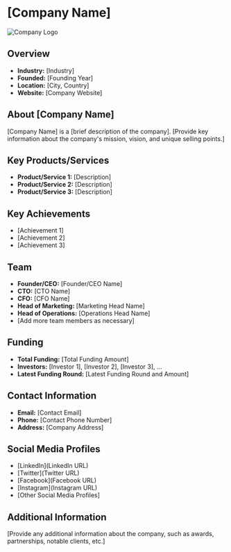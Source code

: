 # [Company Name]

![Company Logo](logo_image.jpg)

## Overview

- **Industry:** [Industry]
- **Founded:** [Founding Year]
- **Location:** [City, Country]
- **Website:** [Company Website]

## About [Company Name]

[Company Name] is a [brief description of the company]. [Provide key information about the company's mission, vision, and unique selling points.]

## Key Products/Services

- **Product/Service 1:** [Description]
- **Product/Service 2:** [Description]
- **Product/Service 3:** [Description]

## Key Achievements

- [Achievement 1]
- [Achievement 2]
- [Achievement 3]

## Team

- **Founder/CEO:** [Founder/CEO Name]
- **CTO:** [CTO Name]
- **CFO:** [CFO Name]
- **Head of Marketing:** [Marketing Head Name]
- **Head of Operations:** [Operations Head Name]
- [Add more team members as necessary]

## Funding

- **Total Funding:** [Total Funding Amount]
- **Investors:** [Investor 1], [Investor 2], [Investor 3], ...
- **Latest Funding Round:** [Latest Funding Round and Amount]

## Contact Information

- **Email:** [Contact Email]
- **Phone:** [Contact Phone Number]
- **Address:** [Company Address]

## Social Media Profiles

- [LinkedIn](LinkedIn URL)
- [Twitter](Twitter URL)
- [Facebook](Facebook URL)
- [Instagram](Instagram URL)
- [Other Social Media Profiles]

## Additional Information

[Provide any additional information about the company, such as awards, partnerships, notable clients, etc.]

